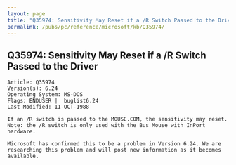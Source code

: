 ```yaml
---
layout: page
title: "Q35974: Sensitivity May Reset if a /R Switch Passed to the Driver"
permalink: /pubs/pc/reference/microsoft/kb/Q35974/
---
```


## Q35974: Sensitivity May Reset if a /R Switch Passed to the Driver

	Article: Q35974
	Version(s): 6.24
	Operating System: MS-DOS
	Flags: ENDUSER |  buglist6.24
	Last Modified: 11-OCT-1988
	
	If an /R switch is passed to the MOUSE.COM, the sensitivity may reset.
	Note: the /R switch is only used with the Bus Mouse with InPort
	hardware.
	
	Microsoft has confirmed this to be a problem in Version 6.24. We are
	researching this problem and will post new information as it becomes
	available.
